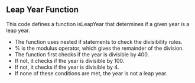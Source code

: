 ## Leap Year Function

This code defines a function isLeapYear that determines if a given year is a leap year.

- The function uses nested if statements to check the divisibility rules.
- % is the modulus operator, which gives the remainder of the division.
- The function first checks if the year is divisible by 400.
- If not, it checks if the year is divisible by 100.
- If not, it checks if the year is divisible by 4.
- If none of these conditions are met, the year is not a leap year.